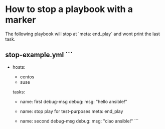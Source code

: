 # How to stop a playbook with a marker

The following playbook will stop at ´meta: end_play´ and wont print the last task.

stop-example.yml
´´´
---
- hosts: 
  - centos
  - suse

  tasks:
    - name: first debug-msg
      debug: 
        msg: "hello ansible!"

    - name: stop play for test-purposes
      meta: end_play

    - name: second debug-msg
      debug: 
        msg: "ciao ansible!"
´´´

